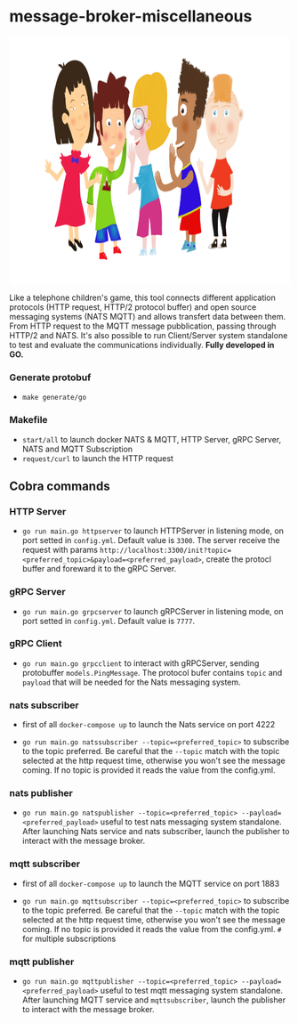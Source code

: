 # message-broker-miscellaneous

<img align="center" width="900" height="447" src="https://github.com/enbis/message-broker-miscellaneous/blob/master/image/enbis_mbm_logo.png">

Like a telephone children's game, this tool connects different application protocols (HTTP request, HTTP/2 protocol buffer) and open source messaging systems (NATS MQTT) and allows transfert data between them. From HTTP request to the MQTT message pubblication, passing through HTTP/2 and NATS. It's also possible to run Client/Server system standalone to test and evaluate the communications individually. **Fully developed in GO.**   

### Generate protobuf

- `make generate/go`

### Makefile

- `start/all` to launch docker NATS & MQTT, HTTP Server, gRPC Server, NATS and MQTT Subscription
- `request/curl` to launch the HTTP request

## Cobra commands

### HTTP Server

- `go run main.go httpserver` to launch HTTPServer in listening mode, on port setted in `config.yml`. Default value is `3300`. The server receive the request with params `http://localhost:3300/init?topic=<preferred_topic>&payload=<preferred_payload>`, create the protocl buffer and foreward it to the gRPC Server.

### gRPC Server

- `go run main.go grpcserver` to launch gRPCServer in listening mode, on port setted in `config.yml`. Default value is `7777`.

### gRPC Client

- `go run main.go grpcclient` to interact with gRPCServer, sending protobuffer `models.PingMessage`. The protocol bufer contains `topic` and `payload` that will be needed for the Nats messaging system.

### nats subscriber

- first of all `docker-compose up` to launch the Nats service on port 4222

- `go run main.go natssubscriber --topic=<preferred_topic>` to subscribe to the topic preferred. Be careful that the `--topic` match with the topic selected at the http request time, otherwise you won't see the message coming. If no topic is provided it reads the value from the config.yml. 

### nats publisher

- `go run main.go natspublisher --topic=<preferred_topic> --payload=<preferred_payload>` useful to test nats messaging system standalone. After launching Nats service and nats subscriber, launch the publisher to interact with the message broker.

### mqtt subscriber

- first of all `docker-compose up` to launch the MQTT service on port 1883

- `go run main.go mqttsubscriber --topic=<preferred_topic>` to subscribe to the topic preferred. Be careful that the `--topic` match with the topic selected at the http request time, otherwise you won't see the message coming. If no topic is provided it reads the value from the config.yml. `#` for multiple subscriptions 

### mqtt publisher

- `go run main.go mqttpublisher --topic=<preferred_topic> --payload=<preferred_payload>` useful to test mqtt messaging system standalone. After launching MQTT service and `mqttsubscriber`, launch the publisher to interact with the message broker.

